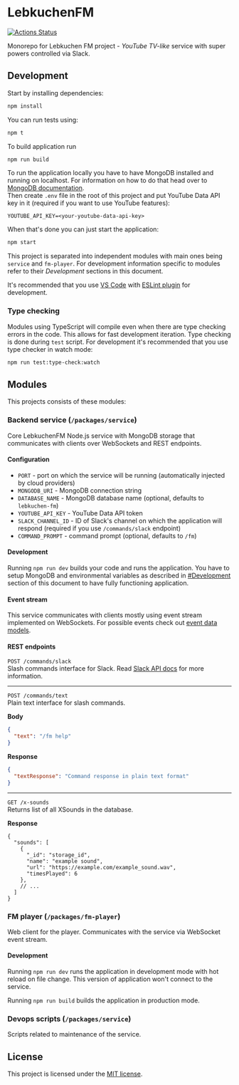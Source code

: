 # LebkuchenFM
[![Actions Status](https://github.com/Deseteral/lebkuchen-fm/workflows/Build/badge.svg)](https://github.com/Deseteral/lebkuchen-fm/actions)

Monorepo for Lebkuchen FM project - _YouTube TV-like_ service with super powers controlled via Slack.

## Development
Start by installing dependencies:
```sh
npm install
```

You can run tests using:
```sh
npm t
```

To build application run
```sh
npm run build
```

To run the application locally you have to have MongoDB installed and running on localhost. For information on how to do that head over to [MongoDB documentation](https://docs.mongodb.com/manual/administration/install-community).\
Then create `.env` file in the root of this project and put YouTube Data API key in it (required if you want to use YouTube features):
```
YOUTUBE_API_KEY=<your-youtube-data-api-key>
```

When that's done you can just start the application:
```sh
npm start
```

This project is separated into independent modules with main ones being `service` and `fm-player`.
For development information specific to modules refer to their _Development_ sections in this document.

It's recommended that you use [VS Code](https://code.visualstudio.com) with [ESLint plugin](https://marketplace.visualstudio.com/items?itemName=dbaeumer.vscode-eslint) for development.

### Type checking
Modules using TypeScript will compile even when there are type checking errors in the code. This allows for fast development iteration. Type checking is done during `test` script. For development it's recommended that you use type checker in watch mode:
```sh
npm run test:type-check:watch
```

## Modules
This projects consists of these modules:

### Backend service (`/packages/service`)
Core LebkuchenFM Node.js service with MongoDB storage that communicates with clients over WebSockets and REST endpoints.

#### Configuration
- `PORT` - port on which the service will be running (automatically injected by cloud providers)
- `MONGODB_URI` - MongoDB connection string
- `DATABASE_NAME` - MongoDB database name (optional, defaults to `lebkuchen-fm`)
- `YOUTUBE_API_KEY` - YouTube Data API token
- `SLACK_CHANNEL_ID` - ID of Slack's channel on which the application will respond (required if you use `/commands/slack` endpoint)
- `COMMAND_PROMPT` - command prompt (optional, defaults to `/fm`)

#### Development
Running `npm run dev` builds your code and runs the application. You have to setup MongoDB and environmental variables as described in [#Development](#Development) section of this document to have fully functioning application.

#### Event stream
This service communicates with clients mostly using event stream implemented on WebSockets. For possible events check out [event data models](packages/service/src/event-stream/events.ts).

#### REST endpoints
`POST /commands/slack` \
Slash commands interface for Slack. Read [Slack API docs](https://api.slack.com/interactivity/slash-commands) for more information.

---

`POST /commands/text` \
Plain text interface for slash commands.

**Body**
```json
{
  "text": "/fm help"
}
```

**Response**
```json
{
  "textResponse": "Command response in plain text format"
}
```

---

`GET /x-sounds` \
Returns list of all XSounds in the database.

**Response**
```jsonc
{
  "sounds": [
    {
      "_id": "storage_id",
      "name": "example sound",
      "url": "https://example.com/example_sound.wav",
      "timesPlayed": 6
    },
    // ...
  ]
}
```

### FM player (`/packages/fm-player`)
Web client for the player. Communicates with the service via WebSocket event stream.

#### Development
Running `npm run dev` runs the application in development mode with hot reload on file change. This version of application won't connect to the service.

Running `npm run build` builds the application in production mode.

### Devops scripts (`/packages/service`)
Scripts related to maintenance of the service.

## License
This project is licensed under the [MIT license](LICENSE).
